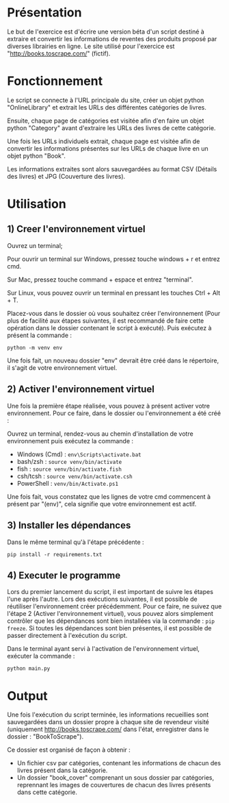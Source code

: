# Présentation
Le but de l'exercice est d'écrire une version béta d'un script destiné à extraire et convertir les informations de reventes des produits proposé par diverses librairies en ligne. Le site utilisé pour l'exercice est "http://books.toscrape.com/" (fictif). 

# Fonctionnement 
Le script se connecte à l'URL principale du site, créer un objet python "OnlineLibrary" et extrait les URLs des différentes catégories de livres.

Ensuite, chaque page de catégories est visitée afin d'en faire un objet python "Category" avant d'extraire les URLs des livres de cette catégorie.

Une fois les URLs individuels extrait, chaque page est visitée afin de convertir les informations présentes sur les URLs de chaque livre en un objet python "Book". 

Les informations extraites sont alors sauvegardées au format CSV (Détails des livres) et JPG (Couverture des livres).

# Utilisation
## 1) Creer l'environnement virtuel
Ouvrez un terminal; 

Pour ouvrir un terminal sur Windows, pressez  touche windows + r et entrez cmd.

Sur Mac, pressez touche command + espace et entrez "terminal".

Sur Linux, vous pouvez ouvrir un terminal en pressant les touches Ctrl + Alt + T.

Placez-vous dans le dossier où vous souhaitez créer l'environnement (Pour plus de facilité aux étapes suivantes, il est recommandé de faire cette opération dans le dossier contenant le script à exécuté). Puis exécutez  à présent la commande : 

`python -m venv env
`

Une fois fait, un nouveau dossier "env" devrait être créé dans le répertoire, il s'agit de votre environnement virtuel.

## 2) Activer l'environnement virtuel

Une fois la première étape réalisée, vous pouvez à présent activer votre environnement.
Pour ce faire, dans le dossier ou l'environnement a été créé :


Ouvrez un terminal, rendez-vous au chemin d'installation de votre environnement puis exécutez la commande : 

- Windows (Cmd) : `env\Scripts\activate.bat`
- bash/zsh : `source venv/bin/activate`
- fish : `source venv/bin/activate.fish`
- csh/tcsh : `source venv/bin/activate.csh`
- PowerShell : `venv/bin/Activate.ps1`

Une fois fait, vous constatez que les lignes de votre cmd commencent à présent par "(env)", cela signifie que votre environnement est actif.

## 3) Installer les dépendances

Dans le même terminal qu'à l'étape précédente :

`pip install -r requirements.txt`

## 4) Executer le programme
Lors du premier lancement du script, il est important de suivre les étapes l'une après l'autre. Lors des exécutions suivantes, il est possible de réutiliser l'environnement créer précédemment. Pour ce faire, ne suivez que l'étape 2 (Activer l'environnement virtuel), vous pouvez alors simplement contrôler que les dépendances sont bien installées via la commande : `pip freeze`. Si toutes les dépendances sont bien présentes, il est possible de passer directement à l'exécution du script.

Dans le terminal ayant servi à l'activation de l'environnement virtuel, exécuter la commande : 

`python main.py`

# Output
Une fois l'exécution du script terminée, les informations recueillies sont sauvegardées dans un dossier propre à chaque site de revendeur visité (uniquement http://books.toscrape.com/ dans l'état, enregistrer dans le dossier : "BookToScrape").

Ce dossier est organisé de façon à obtenir : 

* Un fichier csv par catégories, contenant les informations de chacun des livres présent dans la catégorie.
* Un dossier "book_cover" comprenant un sous dossier par catégories, reprennant les images de couvertures de chacun des livres présents dans cette catégorie.

